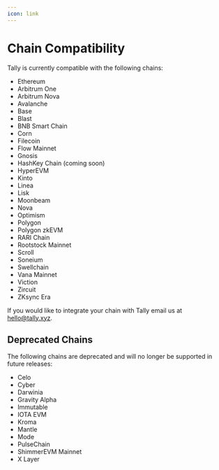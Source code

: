 ```yaml
---
icon: link
---
```


# Chain Compatibility

Tally is currently compatible with the following chains:

* Ethereum
* Arbitrum One
* Arbitrum Nova
* Avalanche
* Base
* Blast
* BNB Smart Chain
* Corn
* Filecoin
* Flow Mainnet
* Gnosis
* HashKey Chain (coming soon)
* HyperEVM
* Kinto
* Linea
* Lisk
* Moonbeam
* Nova
* Optimism
* Polygon
* Polygon zkEVM
* RARI Chain
* Rootstock Mainnet
* Scroll
* Soneium
* Swellchain
* Vana Mainnet
* Viction
* Zircuit
* ZKsync Era

If you would like to integrate your chain with Tally email us at [hello@tally.xyz](mailto:hello@tally.xyz).

## Deprecated Chains

The following chains are deprecated and will no longer be supported in future releases:

* Celo
* Cyber
* Darwinia
* Gravity Alpha
* Immutable
* IOTA EVM
* Kroma
* Mantle
* Mode
* PulseChain
* ShimmerEVM Mainnet
* X Layer
